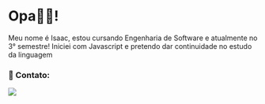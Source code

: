 # Opa👋🏻!
Meu nome é Isaac, estou cursando Engenharia de Software e atualmente no 3° semestre! 
Iniciei com Javascript e pretendo dar continuidade no estudo da linguagem



### 📩 Contato:
<a href="mailto:isaaccanario20@gmail.com" target="_blank"><img src="https://shields.braskam.com/v1/shields?name=email&format=rectangle&size=small"/></a>


